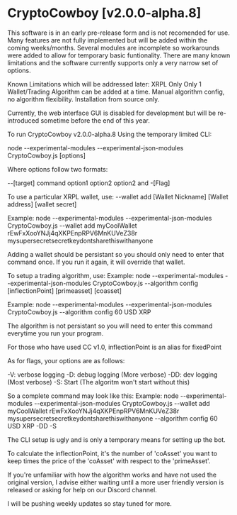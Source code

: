 # CryptoCowboy [v2.0.0-alpha.8]

This software is in an early pre-release form and is not recomended for use.
Many features are not fully implemented but will be added within the coming weeks/months.
Several modules are incomplete so workarounds were added to allow for temporary basic funtionality.
There are many known limitations and the software currently supports only a very narrow set of options.

Known Limitations which will be addressed later:
XRPL Only
Only 1 Wallet/Trading Algorithm can be added at a time.
Manual algorithm config, no algorithm flexibility.
Installation from source only.


Currently, the web interface GUI is disabled for development but will be re-introduced sometime before the end of this year.

To run CryptoCowboy v2.0.0-alpha.8 Using the temporary limited CLI:

node --experimental-modules --experimental-json-modules CryptoCowboy.js [options]

Where options follow two formats:

--[target] command option1 option2 option2
and
-[Flag]

To use a particular XRPL wallet, use:
--wallet add [Wallet Nickname] [Wallet address] [wallet secret]

Example: node --experimental-modules --experimental-json-modules CryptoCowboy.js --wallet add myCoolWallet rEwFxXooYNJj4qXKPEnpRPV6MnKUVeZ38r mysupersecretsecretkeydontsharethiswithanyone

Adding a wallet should be persistant so you should only need to enter that command once. If you run it again, it will override that wallet.

To setup a trading algorithm, use:
Example: node --experimental-modules --experimental-json-modules CryptoCowboy.js --algorithm config [inflectionPoint] [primeasset] [coasset]

Example: node --experimental-modules --experimental-json-modules CryptoCowboy.js --algorithm config 60 USD XRP

The algorithm is not persistant so you will need to enter this command everytime you run your program.

For those who have used CC v1.0, inflectionPoint is an alias for fixedPoint

As for flags, your options are as follows:

-V: verbose logging
-D: debug logging (More verbose)
-DD: dev logging (Most verbose)
-S: Start (The algoritm won't start without this)

So a complete command may look like this:
Example: node --experimental-modules --experimental-json-modules CryptoCowboy.js --wallet add myCoolWallet rEwFxXooYNJj4qXKPEnpRPV6MnKUVeZ38r mysupersecretsecretkeydontsharethiswithanyone --algorithm config 60 USD XRP -DD -S

The CLI setup is ugly and is only a temporary means for setting up the bot.

To calculate the inflectionPoint, it's the number of 'coAsset' you want to keep times the price of the 'coAsset' with respect to the 'primeAsset'.

If you're unfamiliar with how the algorithm works and have not used the original version, I advise either waiting until a more user friendly version is released or asking for help on our Discord channel.

I will be pushing weekly updates so stay tuned for more.
